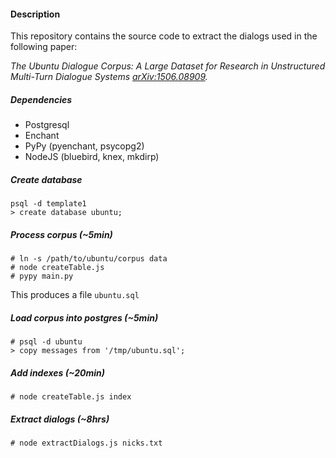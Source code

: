 #### Description
This repository contains the source code to extract the dialogs used in the following paper:

*The Ubuntu Dialogue Corpus: A Large Dataset for Research in Unstructured Multi-Turn Dialogue Systems [arXiv:1506.08909](http://arxiv.org/abs/1506.08909).*

##### Dependencies
* Postgresql
* Enchant
* PyPy (pyenchant, psycopg2)
* NodeJS (bluebird, knex, mkdirp)

##### Create database
```
psql -d template1
> create database ubuntu;
```

##### Process corpus (~5min)
```
# ln -s /path/to/ubuntu/corpus data
# node createTable.js
# pypy main.py
```
This produces a file `ubuntu.sql`

##### Load corpus into postgres (~5min)
```
# psql -d ubuntu
> copy messages from '/tmp/ubuntu.sql';
```

##### Add indexes (~20min)
```
# node createTable.js index
```

##### Extract dialogs (~8hrs)
```
# node extractDialogs.js nicks.txt
```
